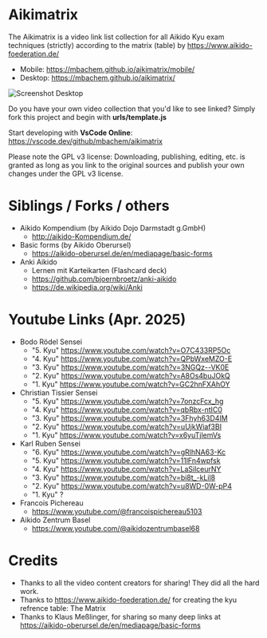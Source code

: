 Aikimatrix
==========
The Aikimatrix is a video link list collection for all Aikido Kyu exam techniques (strictly) according to the matrix (table) by https://www.aikido-foederation.de/

- Mobile: https://mbachem.github.io/aikimatrix/mobile/
- Desktop: https://mbachem.github.io/aikimatrix/


![Screenshot Desktop](https://mbachem.github.io/aikimatrix/assets/screenshots.png)


Do you have your own video collection that you'd like to see linked? Simply fork this project and begin with **urls/template.js**

Start developing with **VsCode Online**: https://vscode.dev/github/mbachem/aikimatrix

Please note the GPL v3 license: Downloading, publishing, editing, etc. is granted as long as you link to the original sources and publish your own changes under the GPL v3 license.

Siblings / Forks / others
=========================
- Aikido Kompendium (by Aikido Dojo Darmstadt g.GmbH)
  - http://aikido-Kompendium.de/
- Basic forms (by Aikido Oberursel)
  - https://aikido-oberursel.de/en/mediapage/basic-forms
- Anki Aikido
  - Lernen mit Karteikarten (Flashcard deck)
  - https://github.com/bjoernbroetz/anki-aikido
  - https://de.wikipedia.org/wiki/Anki


Youtube Links (Apr. 2025)
=========================

- Bodo Rödel Sensei
  - "5. Kyu" https://www.youtube.com/watch?v=O7C433RP5Oc
  - "4. Kyu" https://www.youtube.com/watch?v=QPbWxeMZO-E
  - "3. Kyu" https://www.youtube.com/watch?v=3NGQz--VK0E
  - "2. Kyu" https://www.youtube.com/watch?v=A8Os4buJOkQ
  - "1. Kyu" https://www.youtube.com/watch?v=GC2hnFXAhOY
- Christian Tissier Sensei
  - "5. Kyu" https://www.youtube.com/watch?v=7onzcFcx_hg
  - "4. Kyu" https://www.youtube.com/watch?v=qbRbx-ntIC0
  - "3. Kyu" https://www.youtube.com/watch?v=3Fhyh63D4IM
  - "2. Kyu" https://www.youtube.com/watch?v=uUjkWiaf3BI
  - "1. Kyu" https://www.youtube.com/watch?v=x6yuTjlemVs
- Karl Ruben Sensei
  - "6. Kyu" https://www.youtube.com/watch?v=gRlhNA63-Kc
  - "5. Kyu" https://www.youtube.com/watch?v=11lFn4wpfsk
  - "4. Kyu" https://www.youtube.com/watch?v=LaSilceurNY
  - "3. Kyu" https://www.youtube.com/watch?v=bi8t_-kLil8
  - "2. Kyu" https://www.youtube.com/watch?v=u8WD-0W-pP4
  - "1. Kyu" ?
- Francois Pichereau
  - https://www.youtube.com/@francoispichereau5103
- Aikido Zentrum Basel
  - https://www.youtube.com/@aikidozentrumbasel68

Credits
=======
- Thanks to all the video content creators for sharing! They did all the hard work.
- Thanks to https://www.aikido-foederation.de/ for creating the kyu refrence table: The Matrix
- Thanks to Klaus Meßlinger, for sharing so many deep links at https://aikido-oberursel.de/en/mediapage/basic-forms
